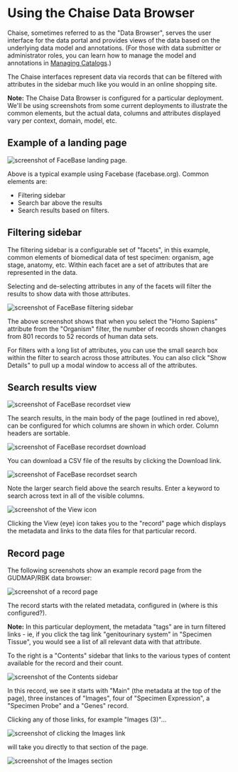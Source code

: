 # Using the Chaise Data Browser

Chaise, sometimes referred to as the "Data Browser", serves the user interface for the data portal and provides views of the data based on the underlying data model and annotations. (For those with data submitter or administrator roles, you can learn how to manage the model and annotations in [Managing Catalogs](managing-catalogs.html).)

The Chaise interfaces represent data via records that can be filtered with attributes in the sidebar much like you would in an online shopping site.

**Note:** The Chaise Data Browser is configured for a particular deployment. We'll be using screenshots from some current deployments to illustrate the common elements, but the actual data, columns and attributes displayed vary per context, domain, model, etc.

## Example of a landing page

![screenshot of FaceBase landing page.](/images/chaise-landing-page-example.jpg)

Above is a typical example using Facebase (facebase.org). Common elements are:

* Filtering sidebar
* Search bar above the results
* Search results based on filters.

## Filtering sidebar

The filtering sidebar is a configurable set of "facets", in this example, common elements of biomedical data of test specimen: organism, age stage, anatomy, etc. Within each facet are a set of attributes that are represented in the data. 

Selecting and de-selecting attributes in any of the facets will filter the results to show data with those attributes.

![screenshot of FaceBase filtering sidebar](/images/chaise-filter-sidebar-example.jpg)

The above screenshot shows that when you select the "Homo Sapiens" attribute from the "Organism" filter, the number of records shown changes from 801 records to 52 records of human data sets.

For filters with a long list of attributes, you can use the small search box within the filter to search across those attributes. You can also click "Show Details" to pull up a modal window to access all of the attributes.

## Search results view

![screenshot of FaceBase recordset view](/images/chaise-recordset-example.jpg)

The search results, in the main body of the page (outlined in red above), can be configured for which columns are shown in which order. Column headers are sortable. 

![screenshot of FaceBase recordset download](/images/chaise-recordset-download-example.jpg)

You can download a CSV file of the results by clicking the Download link.

![screenshot of FaceBase recordset search](/images/chaise-recordset-search-example.jpg)

Note the larger search field above the search results. Enter a keyword to search across text in all of the visible columns.

![screenshot of the View icon](/images/chaise-view-example.jpg)

Clicking the View (eye) icon takes you to the "record" page which displays the metadata and links to the data files for that particular record.


## Record page

The following screenshots show an example record page from the GUDMAP/RBK data browser:

![screenshot of a record page](/images/chaise-record-example.jpg)

The record starts with the related metadata, configured in (where is this configured?). 

**Note:** In this particular deployment, the metadata "tags" are in turn filtered links - ie, if you click the tag link "genitourinary system" in "Specimen Tissue", you would see a list of all relevant data with that attribute.
    
To the right is a "Contents" sidebar that links to the various types of content available for the record and their count. 

![screenshot of the Contents sidebar](/images/chaise-record-contents-sidebar-example.jpg)

In this record, we see it starts with "Main" (the metadata at the top of the page), three instances of "Images", four of "Specimen Expression", a "Specimen Probe" and a "Genes" record. 

Clicking any of those links, for example "Images (3)"...

![screenshot of clicking the Images link](/images/chaise-record-contents-sidebar-select.jpg)

will take you directly to that section of the page.

![screenshot of the Images section](/images/chaise-record-contents-sidebar-images.jpg)



